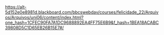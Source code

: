 https://alt-5d152e0e8981d.blackboard.com/bbcswebdav/courses/felicidade_22/Arquivos/Arquivos/uni06/content/index.html?one_hash=1CFEC90FA7A1DC9688892EA4FF75E6B9&f_hash=1BEA18ACABC39808D5C1D65EB26B15E7#/
